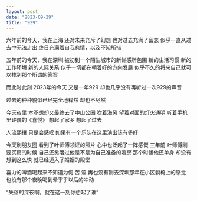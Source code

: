 ```yaml
---
layout: post
date: "2023-09-29"
title: "929"
---
```

六年前的今天，我在上海
还对未来充斥了幻想
也对过去充满了留恋
似乎一直从过去中无法走出
终日充满着自我悲情，以及不知所措

五年前的今天，我在深圳
被初到一个陌生城市的新鲜感所包围
新的生活习惯
新的工作环境
新的人际关系
似乎一切都在朝着好的方向发展
似乎不久的将来自己就可以找到那个所谓的答案

而此时此刻
2023年的今天
又是一年929
却也几乎没有再听过一次929的声音

过去的种种貌似已经完全地释然
却也不尽然

今天夜里
本不想却又最终去了中山公园
吹着海风
望着对面的灯火通明
听着手机里许巍的《喜悦》
想起了家乡
想起了过去

人流熙攘
只是会感叹
如果有一个乐队在这里演出该有多好

今天刷朋友圈
看到了叶师傅领证的照片
心中也泛起了一阵感慨
三年前
叶师傅刚要买房的时候
自己还奚落过他是不是为自己准备的婚房
那个时候他还单身
却没有想到这么快
就已经迈入了婚姻的殿堂

喜力的啤酒喝起来不知道为何
苦
涩
再也没有刚去深圳那年在小区躺椅上的感觉
也没有那个夜晚喝到晕乎乎以后的冲动

“失落的深夜啊，就在这一刻你想起了谁”
